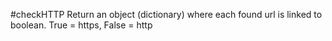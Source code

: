 #checkHTTP
Return an object (dictionary) where each found url is linked to boolean. True = https, False = http

